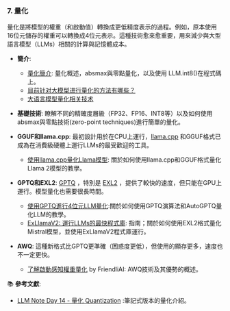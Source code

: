 
### 7. 量化

量化是將模型的權重（和啟動值）轉換成更低精度表示的過程。例如，原本使用16位元儲存的權重可以轉換成4位元表示。這種技術愈來愈重要，用來減少與大型語言模型（LLMs）相關的計算與記憶體成本。

* **簡介**: 
    * [量化簡介](https://mlabonne.github.io/blog/posts/Introduction_to_Weight_Quantization.html): 量化概述，absmax與零點量化，以及使用 LLM.int8()在程式碼上。
    * [目前针对大模型进行量化的方法有哪些？](https://www.zhihu.com/question/627484732)
    * [大语言模型量化相关技术](https://zhuanlan.zhihu.com/p/664054739)

* **基礎技術**: 瞭解不同的精確度層級（FP32、FP16、INT8等）以及如何使用absmax與零點技術(zero-point techniques)進行簡單的量化。
* **GGUF和llama.cpp**: 最初設計用於在CPU上運行，[llama.cpp](https://github.com/ggerganov/llama.cpp) 和GGUF格式已成為在消費級硬體上運行LLMs的最受歡迎的工具。
    * [使用llama.cpp量化Llama模型](https://mlabonne.github.io/blog/posts/Quantize_Llama_2_models_using_ggml.html): 關於如何使用llama.cpp和GGUF格式量化Llama 2模型的教學。
* **GPTQ和EXL2**: [GPTQ](https://arxiv.org/abs/2210.17323) ，特別是 [EXL2](https://github.com/turboderp/exllamav2) ，提供了較快的速度，但只能在GPU上運行。模型量化也需要很長時間。
    * [使用GPTQ進行4位元LLM量化](https://mlabonne.github.io/blog/posts/Introduction_to_Weight_Quantization.html):關於如何使用GPTQ演算法和AutoGPTQ量化LLM的教學。
    * [ExLlamaV2: 運行LLMs的最快程式庫](https://mlabonne.github.io/blog/posts/ExLlamaV2_The_Fastest_Library_to_Run%C2%A0LLMs.html): 指南；關於如何使用EXL2格式量化Mistral模型，並使用ExLlamaV2程式庫運行。
* **AWQ**: 這種新格式比GPTQ更準確（困惑度更低），但使用的顯存更多，速度也不一定更快。
    * [了解啟動感知權重量化](https://medium.com/friendliai/understanding-activation-aware-weight-quantization-awq-boosting-inference-serving-efficiency-in-10bb0faf63a8) by FriendliAI: AWQ技術及其優勢的概述。

📚 **參考文獻**:
* [LLM Note Day 14 - 量化 Quantization](https://ithelp.ithome.com.tw/articles/10330372) :筆記式版本的量化介紹。



